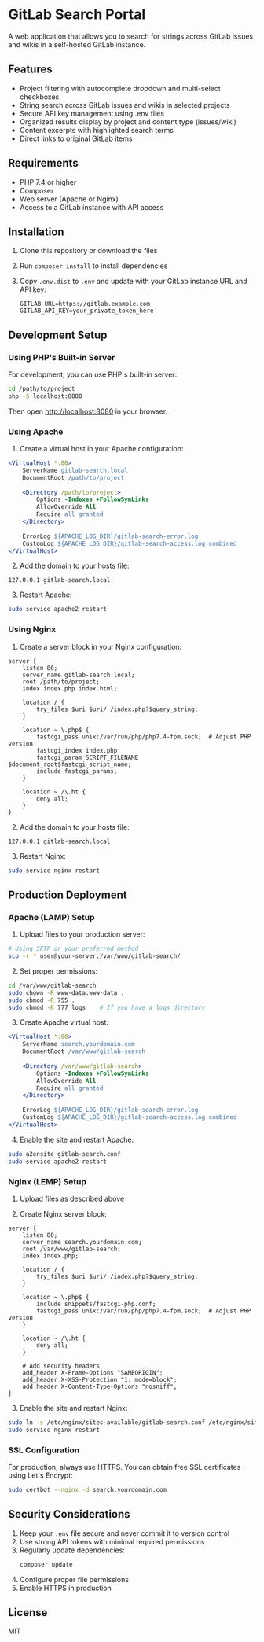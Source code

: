 # GitLab Search Portal

A web application that allows you to search for strings across GitLab issues and wikis in a self-hosted GitLab instance.

## Features

- Project filtering with autocomplete dropdown and multi-select checkboxes
- String search across GitLab issues and wikis in selected projects
- Secure API key management using .env files
- Organized results display by project and content type (issues/wiki)
- Content excerpts with highlighted search terms
- Direct links to original GitLab items

## Requirements

- PHP 7.4 or higher
- Composer
- Web server (Apache or Nginx)
- Access to a GitLab instance with API access

## Installation

1. Clone this repository or download the files
2. Run `composer install` to install dependencies
3. Copy `.env.dist` to `.env` and update with your GitLab instance URL and API key:

   ```
   GITLAB_URL=https://gitlab.example.com
   GITLAB_API_KEY=your_private_token_here
   ```

## Development Setup

### Using PHP's Built-in Server

For development, you can use PHP's built-in server:

```bash
cd /path/to/project
php -S localhost:8080
```

Then open [http://localhost:8080](http://localhost:8080) in your browser.

### Using Apache

1. Create a virtual host in your Apache configuration:

```apache
<VirtualHost *:80>
    ServerName gitlab-search.local
    DocumentRoot /path/to/project
    
    <Directory /path/to/project>
        Options -Indexes +FollowSymLinks
        AllowOverride All
        Require all granted
    </Directory>
    
    ErrorLog ${APACHE_LOG_DIR}/gitlab-search-error.log
    CustomLog ${APACHE_LOG_DIR}/gitlab-search-access.log combined
</VirtualHost>
```

2. Add the domain to your hosts file:
```
127.0.0.1 gitlab-search.local
```

3. Restart Apache:
```bash
sudo service apache2 restart
```

### Using Nginx

1. Create a server block in your Nginx configuration:

```nginx
server {
    listen 80;
    server_name gitlab-search.local;
    root /path/to/project;
    index index.php index.html;

    location / {
        try_files $uri $uri/ /index.php?$query_string;
    }

    location ~ \.php$ {
        fastcgi_pass unix:/var/run/php/php7.4-fpm.sock;  # Adjust PHP version
        fastcgi_index index.php;
        fastcgi_param SCRIPT_FILENAME $document_root$fastcgi_script_name;
        include fastcgi_params;
    }

    location ~ /\.ht {
        deny all;
    }
}
```

2. Add the domain to your hosts file:
```
127.0.0.1 gitlab-search.local
```

3. Restart Nginx:
```bash
sudo service nginx restart
```

## Production Deployment

### Apache (LAMP) Setup

1. Upload files to your production server:
```bash
# Using SFTP or your preferred method
scp -r * user@your-server:/var/www/gitlab-search/
```

2. Set proper permissions:
```bash
cd /var/www/gitlab-search
sudo chown -R www-data:www-data .
sudo chmod -R 755 .
sudo chmod -R 777 logs    # If you have a logs directory
```

3. Create Apache virtual host:
```apache
<VirtualHost *:80>
    ServerName search.yourdomain.com
    DocumentRoot /var/www/gitlab-search
    
    <Directory /var/www/gitlab-search>
        Options -Indexes +FollowSymLinks
        AllowOverride All
        Require all granted
    </Directory>
    
    ErrorLog ${APACHE_LOG_DIR}/gitlab-search-error.log
    CustomLog ${APACHE_LOG_DIR}/gitlab-search-access.log combined
</VirtualHost>
```

4. Enable the site and restart Apache:
```bash
sudo a2ensite gitlab-search.conf
sudo service apache2 restart
```

### Nginx (LEMP) Setup

1. Upload files as described above

2. Create Nginx server block:
```nginx
server {
    listen 80;
    server_name search.yourdomain.com;
    root /var/www/gitlab-search;
    index index.php;

    location / {
        try_files $uri $uri/ /index.php?$query_string;
    }

    location ~ \.php$ {
        include snippets/fastcgi-php.conf;
        fastcgi_pass unix:/var/run/php/php7.4-fpm.sock;  # Adjust PHP version
    }

    location ~ /\.ht {
        deny all;
    }

    # Add security headers
    add_header X-Frame-Options "SAMEORIGIN";
    add_header X-XSS-Protection "1; mode=block";
    add_header X-Content-Type-Options "nosniff";
}
```

3. Enable the site and restart Nginx:
```bash
sudo ln -s /etc/nginx/sites-available/gitlab-search.conf /etc/nginx/sites-enabled/
sudo service nginx restart
```

### SSL Configuration

For production, always use HTTPS. You can obtain free SSL certificates using Let's Encrypt:

```bash
sudo certbot --nginx -d search.yourdomain.com
```

## Security Considerations

1. Keep your `.env` file secure and never commit it to version control
2. Use strong API tokens with minimal required permissions
3. Regularly update dependencies:
   ```bash
   composer update
   ```
4. Configure proper file permissions
5. Enable HTTPS in production

## License

MIT